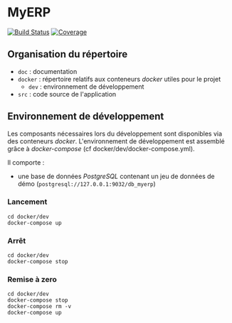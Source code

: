 # MyERP

[![Build Status](https://travis-ci.com/NlCO/OCP9.svg?branch=master)](https://travis-ci.com/NlCO/OCP9) 
[![Coverage](https://sonarcloud.io/api/project_badges/measure?project=NlCO_OCP9&metric=coverage)](https://sonarcloud.io/dashboard?id=NlCO_OCP9)

## Organisation du répertoire

*   `doc` : documentation
*   `docker` : répertoire relatifs aux conteneurs _docker_ utiles pour le projet
    *   `dev` : environnement de développement
*   `src` : code source de l'application


## Environnement de développement

Les composants nécessaires lors du développement sont disponibles via des conteneurs _docker_.
L'environnement de développement est assemblé grâce à _docker-compose_
(cf docker/dev/docker-compose.yml).

Il comporte :

*   une base de données _PostgreSQL_ contenant un jeu de données de démo (`postgresql://127.0.0.1:9032/db_myerp`)



### Lancement

    cd docker/dev
    docker-compose up


### Arrêt

    cd docker/dev
    docker-compose stop


### Remise à zero

    cd docker/dev
    docker-compose stop
    docker-compose rm -v
    docker-compose up
